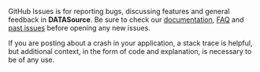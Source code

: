 GitHub Issues is for reporting bugs, discussing features and general feedback in **DATASource**. Be sure to check our [documentation](http://cocoadocs.org/docsets/DATASource), [FAQ](https://github.com/SyncDB/DATASource/wiki/FAQ) and [past issues](https://github.com/SyncDB/DATASource/issues?state=closed) before opening any new issues.

If you are posting about a crash in your application, a stack trace is helpful, but additional context, in the form of code and explanation, is necessary to be of any use.
